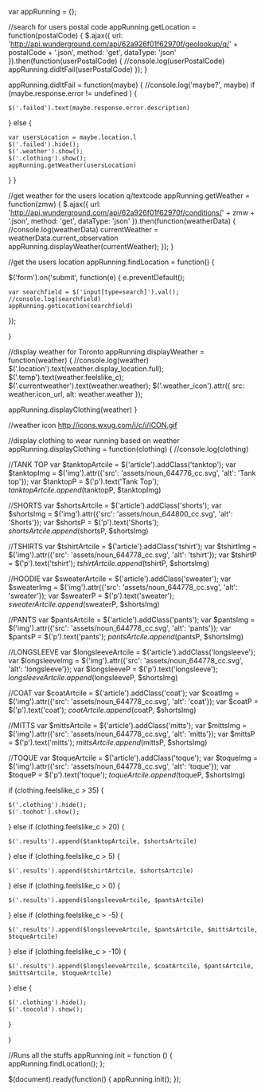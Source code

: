 var appRunning = {};

//search for users postal code
appRunning.getLocation = function(postalCode) {
  $.ajax({
    url: 'http://api.wunderground.com/api/62a926f01f62970f/geolookup/q/' + postalCode + '.json',
    method: 'get',
    dataType: 'json'
  }).then(function(userPostalCode) {
    //console.log(userPostalCode)
    appRunning.didItFail(userPostalCode)
  });
}

appRunning.didItFail = function(maybe) {
  //console.log('maybe?', maybe)
  if (maybe.response.error != undefined ) {

    $('.failed').text(maybe.response.error.description)

  } else {

    var usersLocation = maybe.location.l
    $('.failed').hide();
    $('.weather').show();
    $('.clothing').show();
    appRunning.getWeather(usersLocation)

  }
}

//get weather for the users location q/textcode
appRunning.getWeather = function(zmw) {
  $.ajax({
    url: 'http://api.wunderground.com/api/62a926f01f62970f/conditions/' + zmw + '.json',
    method: 'get',
    dataType: 'json'
  }).then(function(weatherData) {
    //console.log(weatherData)
    currentWeather = weatherData.current_observation
    appRunning.displayWeather(currentWeather);
  });
}

//get the users location 
appRunning.findLocation = function() {

  $('form').on('submit', function(e) {
    e.preventDefault();

    var searchfield = $('input[type=search]').val();
    //console.log(searchfield)
    appRunning.getLocation(searchfield)

  });

}

//display weather for Toronto 
appRunning.displayWeather = function(weather) {
  //console.log(weather)
  $('.location').text(weather.display_location.full);
  $('.temp').text(weather.feelslike_c);
  $('.currentweather').text(weather.weather);
  $('.weather_icon').attr({
    src: weather.icon_url,
    alt: weather.weather
  });

  appRunning.displayClothing(weather)
}

//weather icon http://icons.wxug.com/i/c/i/ICON.gif

//display clothing to wear running based on weather
appRunning.displayClothing = function(clothing) {
  //console.log(clothing)

  //TANK TOP
  var $tanktopArtcile = $('article').addClass('tanktop');
  var $tanktopImg = $('img').attr({'src': 'assets/noun_644776_cc.svg', 'alt': 'Tank top'});
  var $tanktopP  = $('p').text('Tank Top');
  $tanktopArtcile.append($tanktopP, $tanktopImg)

  //SHORTS
  var $shortsArtcile = $('article').addClass('shorts');
  var $shortsImg = $('img').attr({'src': 'assets/noun_644800_cc.svg', 'alt': 'Shorts'});
  var $shortsP  = $('p').text('Shorts');
  $shortsArtcile.append($shortsP, $shortsImg)

  //TSHIRTS
  var $tshirtArtcile = $('article').addClass('tshirt');
  var $tshirtImg = $('img').attr({'src': 'assets/noun_644778_cc.svg', 'alt': 'tshirt'});
  var $tshirtP  = $('p').text('tshirt');
  $tshirtArtcile.append($tshirtP, $shortsImg)

  //HOODIE 
  var $sweaterArtcile = $('article').addClass('sweater');
  var $sweaterImg = $('img').attr({'src': 'assets/noun_644778_cc.svg', 'alt': 'sweater'});
  var $sweaterP  = $('p').text('sweater');
  $sweaterArtcile.append($sweaterP, $shortsImg)


  //PANTS
  var $pantsArtcile = $('article').addClass('pants');
  var $pantsImg = $('img').attr({'src': 'assets/noun_644778_cc.svg', 'alt': 'pants'});
  var $pantsP  = $('p').text('pants');
  $pantsArtcile.append($pantsP, $shortsImg)

  //LONGSLEEVE
  var $longsleeveArtcile = $('article').addClass('longsleeve');
  var $longsleeveImg = $('img').attr({'src': 'assets/noun_644778_cc.svg', 'alt': 'longsleeve'});
  var $longsleeveP  = $('p').text('longsleeve');
  $longsleeveArtcile.append($longsleeveP, $shortsImg)

  //COAT
  var $coatArtcile = $('article').addClass('coat');
  var $coatImg = $('img').attr({'src': 'assets/noun_644778_cc.svg', 'alt': 'coat'});
  var $coatP  = $('p').text('coat');
  $coatArtcile.append($coatP, $shortsImg)

  //MITTS
  var $mittsArtcile = $('article').addClass('mitts');
  var $mittsImg = $('img').attr({'src': 'assets/noun_644778_cc.svg', 'alt': 'mitts'});
  var $mittsP  = $('p').text('mitts');
  $mittsArtcile.append($mittsP, $shortsImg)

  //TOQUE
  var $toqueArtcile = $('article').addClass('toque');
  var $toqueImg = $('img').attr({'src': 'assets/noun_644778_cc.svg', 'alt': 'toque'});
  var $toqueP  = $('p').text('toque');
  $toqueArtcile.append($toqueP, $shortsImg)



  if (clothing.feelslike_c > 35) {

    $('.clothing').hide();
    $('.toohot').show();

  } else if (clothing.feelslike_c > 20) {

    $('.results').append($tanktopArtcile, $shortsArtcile)
  
  } else if (clothing.feelslike_c > 5) {
    
    $('.results').append($tshirtArtcile, $shortsArtcile)

  } else if (clothing.feelslike_c > 0) {

    $('.results').append($longsleeveArtcile, $pantsArtcile)

  } else if (clothing.feelslike_c > -5) {

    $('.results').append($longsleeveArtcile, $pantsArtcile, $mittsArtcile, $toqueArtcile)

  } else if (clothing.feelslike_c > -10) {

    $('.results').append($longsleeveArtcile, $coatArtcile, $pantsArtcile, $mittsArtcile, $toqueArtcile)

  } else {

    $('.clothing').hide();
    $('.toocold').show();

  }

}

//Runs all the stuffs
appRunning.init = function () {
  appRunning.findLocation();
};

$(document).ready(function() {
  appRunning.init();
});
